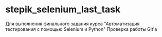 # stepik_selenium_last_task
Для выполнения финального задания курса "Автоматизация тестирования с помощью Selenium и Python"
Проверка работы Git'a